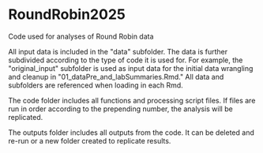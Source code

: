 # RoundRobin2025
Code used for analyses of Round Robin data

All input data is included in the "data" subfolder. The data is further subdivided according to the type of code it is used for. For example, the "original_input" subfolder is used as input data for the initial data wrangling and cleanup in "01_dataPre_and_labSummaries.Rmd." All data and subfolders are referenced when loading in each Rmd.

The code folder includes all functions and processing script files. If files are run in order according to the prepending number, the analysis will be replicated.

The outputs folder includes all outputs from the code. It can be deleted and re-run or a new folder created to replicate results.
